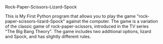 Rock-Paper-Scissors-Lizard-Spock

This is My First Python program that allows you to play the game "rock-paper-scissors-lizard-Spock" against the computer. The game is a variation of the classic game of rock-paper-scissors, introduced in the TV series "The Big Bang Theory". The game includes two additional options, lizard and Spock, and has slightly different rules.


